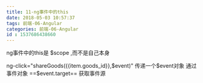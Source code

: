 ```yaml
---
title: 11-ng事件中的this
date: 2018-05-03 10:57:37
tags: 前端-06-Angular
categories: 前端-06-Angular
id : 1537686438660
---
```

ng事件中的this是 $scope ,而不是自己本身

ng-click="shareGoods({{item.goods_id}},$event)" 传递一个$event对象
通过事件对象 ==$event.target==  获取事件源